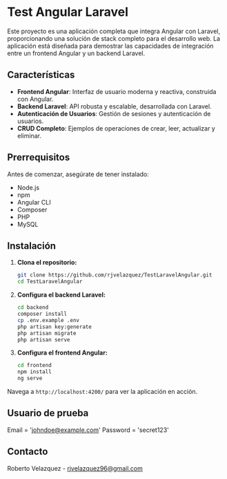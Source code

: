 
# Test Angular Laravel

Este proyecto es una aplicación completa que integra Angular con Laravel, proporcionando una solución de stack completo para el desarrollo web. La aplicación está diseñada para demostrar las capacidades de integración entre un frontend Angular y un backend Laravel.

## Características

- **Frontend Angular**: Interfaz de usuario moderna y reactiva, construida con Angular.
- **Backend Laravel**: API robusta y escalable, desarrollada con Laravel.
- **Autenticación de Usuarios**: Gestión de sesiones y autenticación de usuarios.
- **CRUD Completo**: Ejemplos de operaciones de crear, leer, actualizar y eliminar.

## Prerrequisitos

Antes de comenzar, asegúrate de tener instalado:
- Node.js
- npm
- Angular CLI
- Composer
- PHP
- MySQL

## Instalación

1. **Clona el repositorio:**
   ```bash
   git clone https://github.com/rjvelazquez/TestLaravelAngular.git
   cd TestLaravelAngular
   ```

2. **Configura el backend Laravel:**
   ```bash
   cd backend
   composer install
   cp .env.example .env
   php artisan key:generate
   php artisan migrate
   php artisan serve
   ```

3. **Configura el frontend Angular:**
   ```bash
   cd frontend
   npm install
   ng serve
   ```

Navega a `http://localhost:4200/` para ver la aplicación en acción.

## Usuario de prueba
 Email = 'johndoe@example.com'
 Password = 'secret123'

## Contacto

Roberto Velazquez - [rjvelazquez96@gmail.com](mailto:rjvelazquez96@gmail.com)
